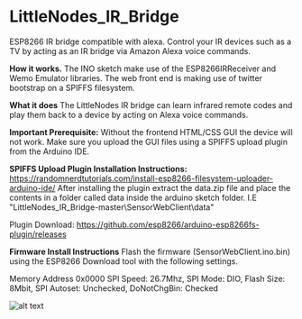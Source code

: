 # LittleNodes_IR_Bridge
ESP8266 IR bridge compatible with alexa. Control your IR devices such as a TV by acting as an IR bridge via Amazon Alexa voice commands.

**How it works.**
The INO sketch make use of the ESP8266IRReceiver and Wemo Emulator libraries.
The web front end is making use of twitter bootstrap on a SPIFFS filesystem.

**What it does**
The LittleNodes IR bridge can learn infrared remote codes and play them back to a device by acting on Alexa voice commands.

**Important Prerequisite:**
Without the frontend HTML/CSS GUI the device will not work. Make sure you upload the GUI files using a SPIFFS upload plugin from the Arduino IDE.

**SPIFFS Upload Plugin Installation Instructions:**
https://randomnerdtutorials.com/install-esp8266-filesystem-uploader-arduino-ide/
After installing the plugin extract the data.zip file and place the contents in a folder called data inside the arduino sketch folder.
I.E "LittleNodes_IR_Bridge-master\SensorWebClient\data"

Plugin Download: https://github.com/esp8266/arduino-esp8266fs-plugin/releases

**Firmware Install Instructions**
Flash the firmware (SensorWebClient.ino.bin) using the ESP8266 Download tool with the following settings.

Memory Address 0x0000
SPI Speed: 26.7Mhz, 
SPI Mode: DIO, 
Flash Size: 8Mbit, 
SPI Autoset: Unchecked, 
DoNotChgBin: Checked

![alt text](https://raw.githubusercontent.com/mailmartinviljoen/LittleNodes_IR_Bridge/master/ESPtoolSettings.png)










